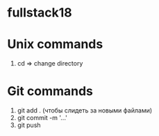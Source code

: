 # fullstack18



# Unix commands

1. cd => change directory



# Git commands
1. git add . (чтобы слидеть за новыми файлами)
2. git commit -m '...'
3. git push